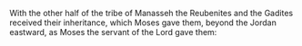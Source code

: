 With the other half of the tribe of Manasseh the Reubenites and the Gadites received their inheritance, which Moses gave them, beyond the Jordan eastward, as Moses the servant of the Lord gave them:
